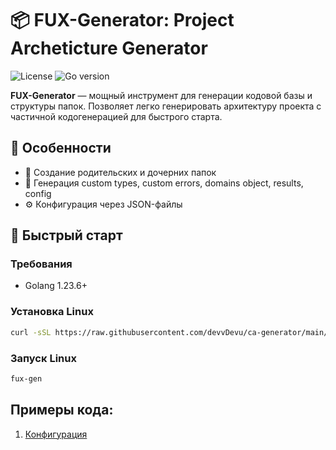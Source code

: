 # 📦 FUX-Generator: Project Archeticture Generator

![License](https://img.shields.io/badge/License-MIT-blue.svg)
![Go version](https://img.shields.io/badge/Golang-1.23.6-blue)

**FUX-Generator** — мощный инструмент для генерации кодовой базы и структуры папок. Позволяет легко генерировать архитектуру проекта с частичной кодогенерацией для быстрого старта.

## 🌟 Особенности

- 📁 Создание родительских и дочерних папок
- 🔄 Генерация custom types, custom errors, domains object, results, config
- ⚙️ Конфигурация через JSON-файлы


## 🚀 Быстрый старт

### Требования
- Golang 1.23.6+

### Установка Linux
```bash
curl -sSL https://raw.githubusercontent.com/devvDevu/ca-generator/main/scripts/install.sh | bash
```

### Запуск Linux
```bash
fux-gen
```

## Примеры кода:
1. [Конфигурация](https://github.com/devvDevu/fux-generator/blob/main/internal/json_file_gen/example_settings.json)
